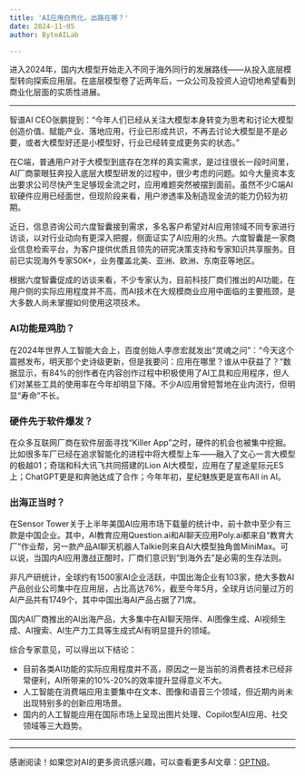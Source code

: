 ```yaml
---
title: 'AI应用白热化，出路在哪？'
date: 2024-11-05
author: ByteAILab

---
```


进入2024年，国内大模型开始走入不同于海外同行的发展路线——从投入底层模型转向探索应用层。在底层模型卷了近两年后，一众公司及投资人迫切地希望看到商业化层面的实质性进展。

---
智谱AI CEO张鹏提到：“今年人们已经从关注大模型本身转变为思考和讨论大模型创造价值、赋能产业、落地应用，行业已形成共识，不再去讨论大模型是不是必要，或者大模型好还是小模型好，行业已经转变成更务实的状态。”

在C端，普通用户对于大模型到底存在怎样的真实需求，是过往很长一段时间里，AI厂商蒙眼狂奔投入底层大模型研发的过程中，很少考虑的问题。如今大量资本支出要求公司尽快产生足够现金流之时，应用难题突然被摆到面前。虽然不少C端AI软硬件应用已经面世，但现阶段来看，用户渗透率及制造现金流的能力仍较为初期。

近日，信息咨询公司六度智囊接到需求，多名客户希望对AI应用领域不同专家进行访谈，以对行业动向有更深入把握，侧面证实了AI应用的火热。六度智囊是一家商业信息检索平台，为客户提供优质且领先的研究决策支持和专家知识共享服务。目前已实现海外专家50K+，业务覆盖北美、亚洲、欧洲、东南亚等地区。

根据六度智囊促成的访谈来看，不少专家认为，目前科技厂商们推出的AI功能，在用户侧的实际应用程度并不高，而AI技术在大规模商业应用中面临的主要瓶颈，是大多数人尚未掌握如何使用这项技术。

### AI功能是鸡肋？

在2024年世界人工智能大会上，百度创始人李彦宏就发出“灵魂之问”：“今天这个震撼发布，明天那个史诗级更新，但是我要问：应用在哪里？谁从中获益了？”数据显示，有84%的创作者在内容创作过程中积极使用了AI工具和应用程序，但人们对某些工具的使用率在今年却明显下降。不少AI应用曾短暂地在业内流行，但明显“寿命”不长。

### 硬件先于软件爆发？

在众多互联网厂商在软件层面寻找“Killer App”之时，硬件的机会也被集中挖掘。比如很多车厂已经在追求智能化的进程中将大模型上车——融入了文心一言大模型的极越01；奇瑞和科大讯飞共同搭建的Lion AI大模型，应用在了星途星际元ES上；ChatGPT更是和奔驰达成了合作；今年年初，星纪魅族更是宣布All in AI。

### 出海正当时？

在Sensor Tower关于上半年美国AI应用市场下载量的统计中，前十款中至少有三款是中国企业。其中，AI教育应用Question.ai和AI聊天应用Poly.ai都来自“教育大厂”作业帮，另一款产品AI聊天机器人Talkie则来自AI大模型独角兽MiniMax。可以说，当国内AI应用激战正酣时，厂商们意识到“到海外去”是必需的生存法则。

非凡产研统计，全球约有1500家AI企业活跃，中国出海企业有103家，绝大多数AI产品创业公司集中在应用层，占比高达76%，截至今年5月，全球月访问量过万的AI产品共有1749个，其中中国出海AI产品占据了71席。

国内AI厂商推出的AI出海产品，大多集中在AI聊天陪伴、AI图像生成、AI视频生成、AI搜索、AI生产力工具等生成式AI有明显提升的领域。

综合专家意见，可以得出以下结论：

- 目前各类AI功能的实际应用程度并不高，原因之一是当前的消费者技术已经非常便利，AI所带来的10%-20%的效率提升显得意义不大。
- 人工智能在消费端应用主要集中在文本、图像和语音三个领域，但近期内尚未出现特别多的创新应用场景。
- 国内的人工智能应用在国际市场上呈现出图片处理、Copilot型AI应用、社交领域等三大趋势。

---
---
感谢阅读！如果您对AI的更多资讯感兴趣，可以查看更多AI文章：[GPTNB](https://gptnb.com)。